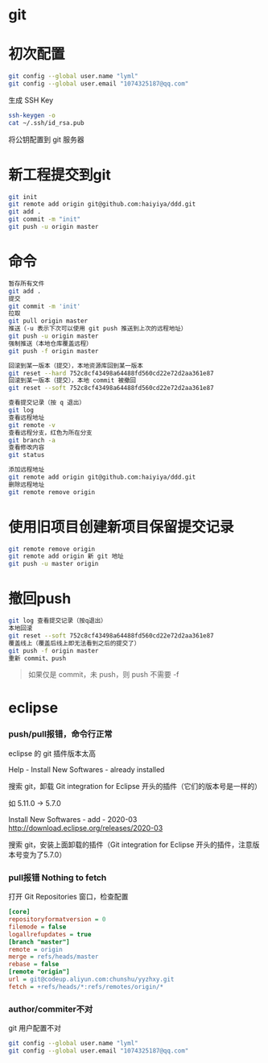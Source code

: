 # git

# 初次配置

```bash
git config --global user.name "lyml"
git config --global user.email "1074325187@qq.com"
```

生成 SSH Key

```bash
ssh-keygen -o
cat ~/.ssh/id_rsa.pub
```

将公钥配置到 git 服务器

# 新工程提交到git

```bash
git init
git remote add origin git@github.com:haiyiya/ddd.git
git add .
git commit -m "init"
git push -u origin master
```

# 命令

```bash
暂存所有文件
git add .
提交
git commit -m 'init'
拉取
git pull origin master
推送（-u 表示下次可以使用 git push 推送到上次的远程地址）
git push -u origin master
强制推送（本地仓库覆盖远程）
git push -f origin master

回滚到某一版本（提交），本地资源库回到某一版本
git reset --hard 752c8cf43498a64488fd560cd22e72d2aa361e87
回滚到某一版本（提交），本地 commit 被撤回
git reset --soft 752c8cf43498a64488fd560cd22e72d2aa361e87

查看提交记录（按 q 退出）
git log
查看远程地址
git remote -v
查看远程分支，红色为所在分支
git branch -a
查看修改内容
git status

添加远程地址
git remote add origin git@github.com:haiyiya/ddd.git
删除远程地址
git remote remove origin
```

# 使用旧项目创建新项目保留提交记录

```bash
git remote remove origin
git remote add origin 新 git 地址
git push -u master origin
```

# 撤回push

```bash
git log 查看提交记录（按q退出）
本地回滚
git reset --soft 752c8cf43498a64488fd560cd22e72d2aa361e87
覆盖线上（覆盖后线上即无法看到之后的提交了）
git push -f origin master
重新 commit、push
```

> 如果仅是 commit，未 push，则 push 不需要 -f



# eclipse

### push/pull报错，命令行正常

eclipse 的 git 插件版本太高

Help - Install New Softwares - already installed

搜索 git，卸载 Git integration for Eclipse 开头的插件（它们的版本号是一样的）

如 5.11.0 -> 5.7.0

Install New Softwares - add - 2020-03 http://download.eclipse.org/releases/2020-03

搜索 git，安装上面卸载的插件（Git integration for Eclipse 开头的插件，注意版本号变为了5.7.0）

### pull报错 Nothing to fetch

打开 Git Repositories 窗口，检查配置

```ini
[core]
repositoryformatversion = 0
filemode = false
logallrefupdates = true
[branch "master"]
remote = origin
merge = refs/heads/master
rebase = false
[remote "origin"]
url = git@codeup.aliyun.com:chunshu/yyzhxy.git
fetch = +refs/heads/*:refs/remotes/origin/*
```

### author/commiter不对

git 用户配置不对

```bash
git config --global user.name "lyml"
git config --global user.email "1074325187@qq.com"
```

